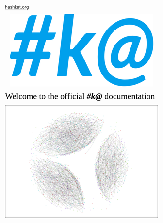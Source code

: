 [hashkat.org](http://hashkat.org)

<p align='center'>
<img src='img/logo.svg'>
</p>

<span style="color:black; font-family:Georgia; font-size:2em;">Welcome to the official ***#k@*** documentation</span>

<p align='center'>
<img src='img/front_page.png'>
</p>